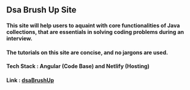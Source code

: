 ## Dsa Brush Up Site
#### This site will help users to aquaint with core functionalities of Java collections, that are essentials in solving coding problems during an interview. 
#### The tutorials on this site are concise, and no jargons are used. 
#### Tech Stack : Angular (Code Base) and Netlify (Hosting)
#### Link : [dsaBrushUp](https://dsabrushup.netlify.app/)


